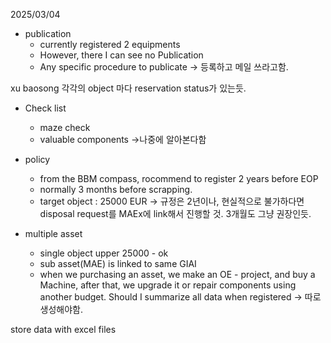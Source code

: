 2025/03/04


- publication
	- currently registered 2 equipments 
	- However, there I can see no Publication 
	- Any specific procedure to publicate
-> 등록하고 메일 쓰라고함.

xu baosong
각각의 object 마다 reservation status가 있는듯.

- Check list
	- maze check
	- valuable components
->나중에 알아본다함
- policy
	-  from the BBM compass, rocommend to register 2 years before EOP
	- normally 3 months before scrapping.
	- target object : 25000 EUR
-> 규정은 2년이나, 현실적으로 불가하다면 disposal request를 MAEx에 link해서 진행할 것. 3개월도 그냥 권장인듯.

- multiple asset
	- single object upper 25000 - ok
	- sub asset(MAE) is linked to same GIAI
	- when we purchasing an asset, we make an OE - project, and buy a Machine, after that, we upgrade it or repair components using another budget. Should I summarize all data when registered 
-> 따로 생성해야함.


store data with excel files